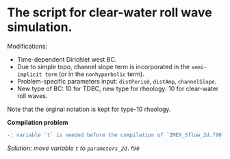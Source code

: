 # The script for clear-water roll wave simulation.

Modifications:
* Time-dependent Dirichlet west BC.
* Due to simple topo, channel slope term is incorporated in the `semi-implicit term` (or in the `nonhyperbolic` term).
* Problem-specific parameters input: `distPeriod`, `distAmp`, `channelSlope`.
* New type of BC: 10 for TDBC, new type for rheology: 10 for clear-water roll waves.

Note that the orginal notation is kept for type-10 rheology.

**Compilation problem**
```diff
-: variable `t` is needed before the compilation of `IMEX_Sflow_2d.f90`
```
*Solution: move variable `t` to `parameters_2d.f90`*
